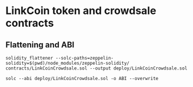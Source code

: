 # LinkCoin token and crowdsale contracts

## Flattening and ABI
```solidity_flattener --solc-paths=zeppelin-solidity=$(pwd)/node_modules/zeppelin-solidity/ contracts/LinkCoinCrowdsale.sol --output deploy/LinkCoinCrowdsale.sol```

```solc --abi deploy/LinkCoinCrowdsale.sol -o ABI --overwrite```
